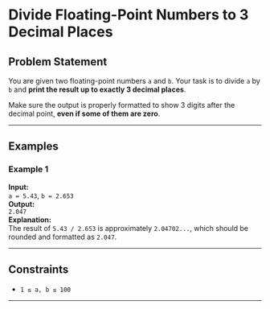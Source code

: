 # Divide Floating-Point Numbers to 3 Decimal Places

## Problem Statement

You are given two floating-point numbers `a` and `b`. Your task is to divide `a` by `b` and **print the result up to exactly 3 decimal places**.

Make sure the output is properly formatted to show 3 digits after the decimal point, **even if some of them are zero**.

---

## Examples

### Example 1  
**Input:**  
`a = 5.43`, `b = 2.653`  
**Output:**  
`2.047`  
**Explanation:**  
The result of `5.43 / 2.653` is approximately `2.04702...`, which should be rounded and formatted as `2.047`.

---

## Constraints

- `1 ≤ a, b ≤ 100`

---
